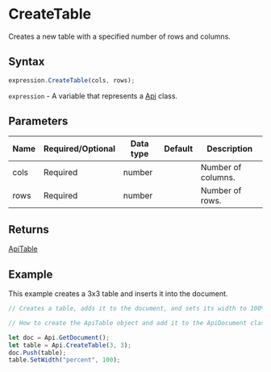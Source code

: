 # CreateTable

Creates a new table with a specified number of rows and columns.

## Syntax

```javascript
expression.CreateTable(cols, rows);
```

`expression` - A variable that represents a [Api](../Api.md) class.

## Parameters

| **Name** | **Required/Optional** | **Data type** | **Default** | **Description** |
| ------------- | ------------- | ------------- | ------------- | ------------- |
| cols | Required | number |  | Number of columns. |
| rows | Required | number |  | Number of rows. |

## Returns

[ApiTable](../../ApiTable/ApiTable.md)

## Example

This example creates a 3x3 table and inserts it into the document.

```javascript editor-docx
// Creates a table, adds it to the document, and sets its width to 100%.

// How to create the ApiTable object and add it to the ApiDocument class.

let doc = Api.GetDocument();
let table = Api.CreateTable(3, 3);
doc.Push(table);
table.SetWidth("percent", 100);
```
